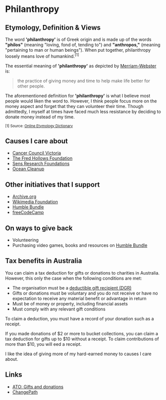 # Philanthropy

## Etymology, Definition & Views

The word **'philanthropy'** is of Greek origin and is made up of the words **"philos"** (meaning "loving, fond of, tending to") and **"anthropos,"** (meaning "pertaining to man or human beings"). When put together, philanthropy loosely means love of humankind.<sup>[1]</sup>

The essential meaning of **'philanthropy'** as depicted by [Merriam-Webster](https://www.merriam-webster.com/dictionary/philanthropy) is:

> the practice of giving money and time to help make life better for other people.

The aforementioned definition for **'philanthropy'** is what I believe most people would liken the word to. However, I think people focus more on the money aspect and forget that they can volunteer their time. Though admittedly, I myself at times have faced much less resistance by deciding to donate money instead of my time.

<sub>[1] Source: [Online Etymology Dictionary](https://www.etymonline.com/word/philanthropy)</sub>

## Causes I care about

- [Cancer Council Victoria](https://www.cancervic.org.au/donate/)
- [The Fred Hollows Foundation](https://www.hollows.org/au/donate)
- [Sens Research Foundations](https://www.sens.org/donate/)
- [Ocean Cleanup](https://theoceancleanup.com/donate/)

## Other initiatives that I support

- [Archive.org](https://archive.org/donate)
- [Wikimedia Foundation](https://donate.wikimedia.org/)
- [Humble Bundle](https://www.humblebundle.com/)
- [freeCodeCamp](https://www.freecodecamp.org/donate)

## On ways to give back

- Volunteering
- Purchasing video games, books and resources on [Humble Bundle](https://www.humblebundle.com/)

## Tax benefits in Australia

You can claim a tax deduction for gifts or donations to charities in Australia. However, this only the case when the following conditions are met:

- The organisation must be a [deductible gift recipient (DGR)](https://www.ato.gov.au/Individuals/Income-and-deductions/Deductions-you-can-claim/Other-deductions/Gifts-and-donations/#WhatisaDGR)
- Gifts or donations must be voluntary and you do not receive or have no expectation to receive any material benefit or advantage in return
- Must be of money or property, including financial assets
- Must comply with any relevant gift conditions

To claim a deduction, you must have a record of your donation such as a receipt.

If you made donations of $2 or more to bucket collections, you can claim a tax deduction for gifts up to $10 without a receipt. To claim contributions of more than $10, you will eed a receipt.

I like the idea of giving more of my hard-earned money to causes I care about.

## Links

- [ATO: Gifts and donations](https://www.ato.gov.au/Individuals/Income-and-deductions/Deductions-you-can-claim/Other-deductions/Gifts-and-donations/)
- [ChangePath](https://www.changepath.com.au/index.php)
